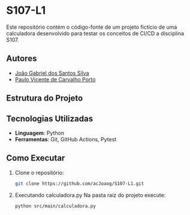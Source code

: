 # S107-L1

Este repositório contém o código-fonte de um projeto fictício de uma calculadora desenvolvido para testar os conceitos de CI/CD a disciplina S107.

## Autores

- [João Gabriel dos Santos Silva](https://github.com/acJoaog)
- [Paulo Vicente de Carvalho Porto](https://github.com/PauloVporto)

## Estrutura do Projeto

## Tecnologias Utilizadas

- **Linguagem**: Python
- **Ferramentas**: Git, GitHub Actions, Pytest

## Como Executar

1. Clone o repositório:
   ```bash
   git clone https://github.com/acJoaog/S107-L1.git

2. Executando calculadora.py
    Na pasta raiz do projeto execute:
   ```bash
   python src/main/calculadora.py
